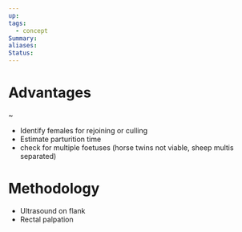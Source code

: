 ```yaml
---
up: 
tags:
  - concept
Summary: 
aliases: 
Status:
---
```

# Advantages
~
- Identify females for rejoining or culling
- Estimate parturition time
- check for multiple foetuses (horse twins not viable, sheep multis separated)

# Methodology
- Ultrasound on flank
- Rectal palpation